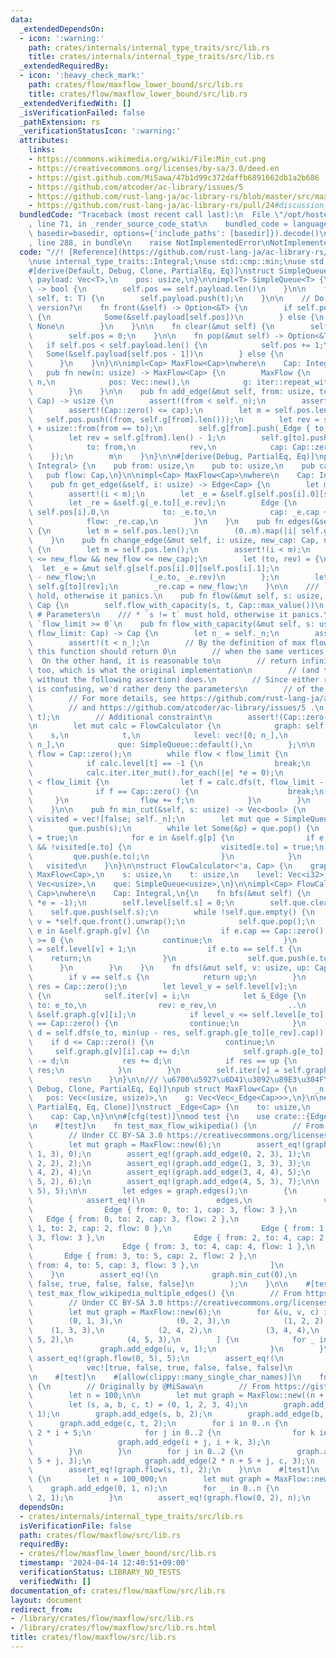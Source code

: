 ```yaml
---
data:
  _extendedDependsOn:
  - icon: ':warning:'
    path: crates/internals/internal_type_traits/src/lib.rs
    title: crates/internals/internal_type_traits/src/lib.rs
  _extendedRequiredBy:
  - icon: ':heavy_check_mark:'
    path: crates/flow/maxflow_lower_bound/src/lib.rs
    title: crates/flow/maxflow_lower_bound/src/lib.rs
  _extendedVerifiedWith: []
  _isVerificationFailed: false
  _pathExtension: rs
  _verificationStatusIcon: ':warning:'
  attributes:
    links:
    - https://commons.wikimedia.org/wiki/File:Min_cut.png
    - https://creativecommons.org/licenses/by-sa/3.0/deed.en
    - https://gist.github.com/MiSawa/47b1d99c372daffb6891662db1a2b686
    - https://github.com/atcoder/ac-library/issues/5
    - https://github.com/rust-lang-ja/ac-library-rs/blob/master/src/maxflow.rs)
    - https://github.com/rust-lang-ja/ac-library-rs/pull/24#discussion_r485343451
  bundledCode: "Traceback (most recent call last):\n  File \"/opt/hostedtoolcache/Python/3.10.14/x64/lib/python3.10/site-packages/onlinejudge_verify/documentation/build.py\"\
    , line 71, in _render_source_code_stat\n    bundled_code = language.bundle(stat.path,\
    \ basedir=basedir, options={'include_paths': [basedir]}).decode()\n  File \"/opt/hostedtoolcache/Python/3.10.14/x64/lib/python3.10/site-packages/onlinejudge_verify/languages/rust.py\"\
    , line 288, in bundle\n    raise NotImplementedError\nNotImplementedError\n"
  code: "//! [Reference](https://github.com/rust-lang-ja/ac-library-rs/blob/master/src/maxflow.rs)\n\
    \nuse internal_type_traits::Integral;\nuse std::cmp::min;\nuse std::iter;\n\n\
    #[derive(Default, Debug, Clone, PartialEq, Eq)]\nstruct SimpleQueue<T> {\n   \
    \ payload: Vec<T>,\n    pos: usize,\n}\n\nimpl<T> SimpleQueue<T> {\n    fn empty(&self)\
    \ -> bool {\n        self.pos == self.payload.len()\n    }\n\n    fn push(&mut\
    \ self, t: T) {\n        self.payload.push(t);\n    }\n\n    // Do we need mutable\
    \ version?\n    fn front(&self) -> Option<&T> {\n        if self.pos < self.payload.len()\
    \ {\n            Some(&self.payload[self.pos])\n        } else {\n           \
    \ None\n        }\n    }\n\n    fn clear(&mut self) {\n        self.payload.clear();\n\
    \        self.pos = 0;\n    }\n\n    fn pop(&mut self) -> Option<&T> {\n     \
    \   if self.pos < self.payload.len() {\n            self.pos += 1;\n         \
    \   Some(&self.payload[self.pos - 1])\n        } else {\n            None\n  \
    \      }\n    }\n}\n\nimpl<Cap> MaxFlow<Cap>\nwhere\n    Cap: Integral,\n{\n \
    \   pub fn new(n: usize) -> MaxFlow<Cap> {\n        MaxFlow {\n            _n:\
    \ n,\n            pos: Vec::new(),\n            g: iter::repeat_with(Vec::new).take(n).collect(),\n\
    \        }\n    }\n\n    pub fn add_edge(&mut self, from: usize, to: usize, cap:\
    \ Cap) -> usize {\n        assert!(from < self._n);\n        assert!(to < self._n);\n\
    \        assert!(Cap::zero() <= cap);\n        let m = self.pos.len();\n     \
    \   self.pos.push((from, self.g[from].len()));\n        let rev = self.g[to].len()\
    \ + usize::from(from == to);\n        self.g[from].push(_Edge { to, rev, cap });\n\
    \        let rev = self.g[from].len() - 1;\n        self.g[to].push(_Edge {\n\
    \            to: from,\n            rev,\n            cap: Cap::zero(),\n    \
    \    });\n        m\n    }\n}\n\n#[derive(Debug, PartialEq, Eq)]\npub struct Edge<Cap:\
    \ Integral> {\n    pub from: usize,\n    pub to: usize,\n    pub cap: Cap,\n \
    \   pub flow: Cap,\n}\n\nimpl<Cap> MaxFlow<Cap>\nwhere\n    Cap: Integral,\n{\n\
    \    pub fn get_edge(&self, i: usize) -> Edge<Cap> {\n        let m = self.pos.len();\n\
    \        assert!(i < m);\n        let _e = &self.g[self.pos[i].0][self.pos[i].1];\n\
    \        let _re = &self.g[_e.to][_e.rev];\n        Edge {\n            from:\
    \ self.pos[i].0,\n            to: _e.to,\n            cap: _e.cap + _re.cap,\n\
    \            flow: _re.cap,\n        }\n    }\n    pub fn edges(&self) -> Vec<Edge<Cap>>\
    \ {\n        let m = self.pos.len();\n        (0..m).map(|i| self.get_edge(i)).collect()\n\
    \    }\n    pub fn change_edge(&mut self, i: usize, new_cap: Cap, new_flow: Cap)\
    \ {\n        let m = self.pos.len();\n        assert!(i < m);\n        assert!(Cap::zero()\
    \ <= new_flow && new_flow <= new_cap);\n        let (to, rev) = {\n          \
    \  let _e = &mut self.g[self.pos[i].0][self.pos[i].1];\n            _e.cap = new_cap\
    \ - new_flow;\n            (_e.to, _e.rev)\n        };\n        let _re = &mut\
    \ self.g[to][rev];\n        _re.cap = new_flow;\n    }\n\n    /// `s != t` must\
    \ hold, otherwise it panics.\n    pub fn flow(&mut self, s: usize, t: usize) ->\
    \ Cap {\n        self.flow_with_capacity(s, t, Cap::max_value())\n    }\n    ///\
    \ # Parameters\n    /// * `s != t` must hold, otherwise it panics.\n    /// *\
    \ `flow_limit >= 0`\n    pub fn flow_with_capacity(&mut self, s: usize, t: usize,\
    \ flow_limit: Cap) -> Cap {\n        let n_ = self._n;\n        assert!(s < n_);\n\
    \        assert!(t < n_);\n        // By the definition of max flow in appendix.html,\
    \ this function should return 0\n        // when the same vertices are provided.\
    \  On the other hand, it is reasonable to\n        // return infinity-like value\
    \ too, which is what the original implementation\n        // (and this implementation\
    \ without the following assertion) does.\n        // Since either return value\
    \ is confusing, we'd rather deny the parameters\n        // of the two same vertices.\n\
    \        // For more details, see https://github.com/rust-lang-ja/ac-library-rs/pull/24#discussion_r485343451\n\
    \        // and https://github.com/atcoder/ac-library/issues/5 .\n        assert_ne!(s,\
    \ t);\n        // Additional constraint\n        assert!(Cap::zero() <= flow_limit);\n\
    \n        let mut calc = FlowCalculator {\n            graph: self,\n        \
    \    s,\n            t,\n            level: vec![0; n_],\n            iter: vec![0;\
    \ n_],\n            que: SimpleQueue::default(),\n        };\n\n        let mut\
    \ flow = Cap::zero();\n        while flow < flow_limit {\n            calc.bfs();\n\
    \            if calc.level[t] == -1 {\n                break;\n            }\n\
    \            calc.iter.iter_mut().for_each(|e| *e = 0);\n            while flow\
    \ < flow_limit {\n                let f = calc.dfs(t, flow_limit - flow);\n  \
    \              if f == Cap::zero() {\n                    break;\n           \
    \     }\n                flow += f;\n            }\n        }\n        flow\n\
    \    }\n\n    pub fn min_cut(&self, s: usize) -> Vec<bool> {\n        let mut\
    \ visited = vec![false; self._n];\n        let mut que = SimpleQueue::default();\n\
    \        que.push(s);\n        while let Some(&p) = que.pop() {\n            visited[p]\
    \ = true;\n            for e in &self.g[p] {\n                if e.cap != Cap::zero()\
    \ && !visited[e.to] {\n                    visited[e.to] = true;\n           \
    \         que.push(e.to);\n                }\n            }\n        }\n     \
    \   visited\n    }\n}\n\nstruct FlowCalculator<'a, Cap> {\n    graph: &'a mut\
    \ MaxFlow<Cap>,\n    s: usize,\n    t: usize,\n    level: Vec<i32>,\n    iter:\
    \ Vec<usize>,\n    que: SimpleQueue<usize>,\n}\n\nimpl<Cap> FlowCalculator<'_,\
    \ Cap>\nwhere\n    Cap: Integral,\n{\n    fn bfs(&mut self) {\n        self.level.iter_mut().for_each(|e|\
    \ *e = -1);\n        self.level[self.s] = 0;\n        self.que.clear();\n    \
    \    self.que.push(self.s);\n        while !self.que.empty() {\n            let\
    \ v = *self.que.front().unwrap();\n            self.que.pop();\n            for\
    \ e in &self.graph.g[v] {\n                if e.cap == Cap::zero() || self.level[e.to]\
    \ >= 0 {\n                    continue;\n                }\n                self.level[e.to]\
    \ = self.level[v] + 1;\n                if e.to == self.t {\n                \
    \    return;\n                }\n                self.que.push(e.to);\n      \
    \      }\n        }\n    }\n    fn dfs(&mut self, v: usize, up: Cap) -> Cap {\n\
    \        if v == self.s {\n            return up;\n        }\n        let mut\
    \ res = Cap::zero();\n        let level_v = self.level[v];\n        for i in self.iter[v]..self.graph.g[v].len()\
    \ {\n            self.iter[v] = i;\n            let &_Edge {\n               \
    \ to: e_to,\n                rev: e_rev,\n                ..\n            } =\
    \ &self.graph.g[v][i];\n            if level_v <= self.level[e_to] || self.graph.g[e_to][e_rev].cap\
    \ == Cap::zero() {\n                continue;\n            }\n            let\
    \ d = self.dfs(e_to, min(up - res, self.graph.g[e_to][e_rev].cap));\n        \
    \    if d <= Cap::zero() {\n                continue;\n            }\n       \
    \     self.graph.g[v][i].cap += d;\n            self.graph.g[e_to][e_rev].cap\
    \ -= d;\n            res += d;\n            if res == up {\n                return\
    \ res;\n            }\n        }\n        self.iter[v] = self.graph.g[v].len();\n\
    \        res\n    }\n}\n\n/// \u6700\u5927\u6D41\u3092\u89E3\u304F\n#[derive(Default,\
    \ Debug, Clone, PartialEq, Eq)]\npub struct MaxFlow<Cap> {\n    _n: usize,\n \
    \   pos: Vec<(usize, usize)>,\n    g: Vec<Vec<_Edge<Cap>>>,\n}\n\n#[derive(Debug,\
    \ PartialEq, Eq, Clone)]\nstruct _Edge<Cap> {\n    to: usize,\n    rev: usize,\n\
    \    cap: Cap,\n}\n\n#[cfg(test)]\nmod test {\n    use crate::{Edge, MaxFlow};\n\
    \n    #[test]\n    fn test_max_flow_wikipedia() {\n        // From https://commons.wikimedia.org/wiki/File:Min_cut.png\n\
    \        // Under CC BY-SA 3.0 https://creativecommons.org/licenses/by-sa/3.0/deed.en\n\
    \        let mut graph = MaxFlow::new(6);\n        assert_eq!(graph.add_edge(0,\
    \ 1, 3), 0);\n        assert_eq!(graph.add_edge(0, 2, 3), 1);\n        assert_eq!(graph.add_edge(1,\
    \ 2, 2), 2);\n        assert_eq!(graph.add_edge(1, 3, 3), 3);\n        assert_eq!(graph.add_edge(2,\
    \ 4, 2), 4);\n        assert_eq!(graph.add_edge(3, 4, 4), 5);\n        assert_eq!(graph.add_edge(3,\
    \ 5, 2), 6);\n        assert_eq!(graph.add_edge(4, 5, 3), 7);\n\n        assert_eq!(graph.flow(0,\
    \ 5), 5);\n\n        let edges = graph.edges();\n        {\n            #[rustfmt::skip]\n\
    \            assert_eq!(\n                edges,\n                vec![\n    \
    \                Edge { from: 0, to: 1, cap: 3, flow: 3 },\n                 \
    \   Edge { from: 0, to: 2, cap: 3, flow: 2 },\n                    Edge { from:\
    \ 1, to: 2, cap: 2, flow: 0 },\n                    Edge { from: 1, to: 3, cap:\
    \ 3, flow: 3 },\n                    Edge { from: 2, to: 4, cap: 2, flow: 2 },\n\
    \                    Edge { from: 3, to: 4, cap: 4, flow: 1 },\n             \
    \       Edge { from: 3, to: 5, cap: 2, flow: 2 },\n                    Edge {\
    \ from: 4, to: 5, cap: 3, flow: 3 },\n                ]\n            );\n    \
    \    }\n        assert_eq!(\n            graph.min_cut(0),\n            vec![true,\
    \ false, true, false, false, false]\n        );\n    }\n\n    #[test]\n    fn\
    \ test_max_flow_wikipedia_multiple_edges() {\n        // From https://commons.wikimedia.org/wiki/File:Min_cut.png\n\
    \        // Under CC BY-SA 3.0 https://creativecommons.org/licenses/by-sa/3.0/deed.en\n\
    \        let mut graph = MaxFlow::new(6);\n        for &(u, v, c) in &[\n    \
    \        (0, 1, 3),\n            (0, 2, 3),\n            (1, 2, 2),\n        \
    \    (1, 3, 3),\n            (2, 4, 2),\n            (3, 4, 4),\n            (3,\
    \ 5, 2),\n            (4, 5, 3),\n        ] {\n            for _ in 0..c {\n \
    \               graph.add_edge(u, v, 1);\n            }\n        }\n\n       \
    \ assert_eq!(graph.flow(0, 5), 5);\n        assert_eq!(\n            graph.min_cut(0),\n\
    \            vec![true, false, true, false, false, false]\n        );\n    }\n\
    \n    #[test]\n    #[allow(clippy::many_single_char_names)]\n    fn test_max_flow_misawa()\
    \ {\n        // Originally by @MiSawa\n        // From https://gist.github.com/MiSawa/47b1d99c372daffb6891662db1a2b686\n\
    \        let n = 100;\n\n        let mut graph = MaxFlow::new((n + 1) * 2 + 5);\n\
    \        let (s, a, b, c, t) = (0, 1, 2, 3, 4);\n        graph.add_edge(s, a,\
    \ 1);\n        graph.add_edge(s, b, 2);\n        graph.add_edge(b, a, 2);\n  \
    \      graph.add_edge(c, t, 2);\n        for i in 0..n {\n            let i =\
    \ 2 * i + 5;\n            for j in 0..2 {\n                for k in 2..4 {\n \
    \                   graph.add_edge(i + j, i + k, 3);\n                }\n    \
    \        }\n        }\n        for j in 0..2 {\n            graph.add_edge(a,\
    \ 5 + j, 3);\n            graph.add_edge(2 * n + 5 + j, c, 3);\n        }\n\n\
    \        assert_eq!(graph.flow(s, t), 2);\n    }\n\n    #[test]\n    fn test_dont_repeat_same_phase()\
    \ {\n        let n = 100_000;\n        let mut graph = MaxFlow::new(3);\n    \
    \    graph.add_edge(0, 1, n);\n        for _ in 0..n {\n            graph.add_edge(1,\
    \ 2, 1);\n        }\n        assert_eq!(graph.flow(0, 2), n);\n    }\n}\n"
  dependsOn:
  - crates/internals/internal_type_traits/src/lib.rs
  isVerificationFile: false
  path: crates/flow/maxflow/src/lib.rs
  requiredBy:
  - crates/flow/maxflow_lower_bound/src/lib.rs
  timestamp: '2024-04-14 12:40:51+09:00'
  verificationStatus: LIBRARY_NO_TESTS
  verifiedWith: []
documentation_of: crates/flow/maxflow/src/lib.rs
layout: document
redirect_from:
- /library/crates/flow/maxflow/src/lib.rs
- /library/crates/flow/maxflow/src/lib.rs.html
title: crates/flow/maxflow/src/lib.rs
---
```

